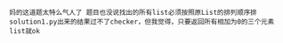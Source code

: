     妈的这道题太特么气人了 题目也没说找出的所有list必须按照原List的排列顺序排
    solution1.py出来的结果过不了checker，但我觉得，只要返回所有相加为0的三个元素list就ok
